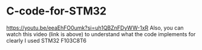 # C-code-for-STM32
https://youtu.be/eeaEhFO0umk?si=uh1QBZnFDyWW-1xR
Also, you can watch this video (link is above) to understand what the code implements for clearly
I used STM32 F103C8T6 
